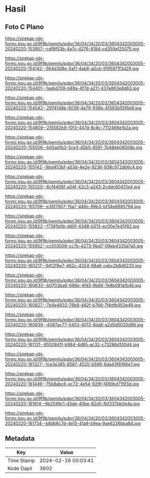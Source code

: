 # Hasil

## Foto C Plano

https://sirekap-obj-formc.kpu.go.id/9f9b/pemilu/pdpr/36/04/34/20/03/3604342003005-20240220-153957--cdf8f53b-4a7c-4276-8184-cd359af25075.jpg

https://sirekap-obj-formc.kpu.go.id/9f9b/pemilu/pdpr/36/04/34/20/03/3604342003005-20240220-154142--364d308e-5af1-4ab6-a0cb-9195971f3d29.jpg

https://sirekap-obj-formc.kpu.go.id/9f9b/pemilu/pdpr/36/04/34/20/03/3604342003005-20240220-154401--1aebd709-b89a-4f7d-a211-437e863e8d63.jpg

https://sirekap-obj-formc.kpu.go.id/9f9b/pemilu/pdpr/36/04/34/20/03/3604342003005-20240220-154542--2974148b-5039-4e79-936b-41593b55f6e9.jpg

https://sirekap-obj-formc.kpu.go.id/9f9b/pemilu/pdpr/36/04/34/20/03/3604342003005-20240220-154809--215582b9-f0f3-447d-8c8c-7112466e1b2a.jpg

https://sirekap-obj-formc.kpu.go.id/9f9b/pemilu/pdpr/36/04/34/20/03/3604342003005-20240220-155006--b05ad1b3-5ce3-45b5-8591-7b48eb08508e.jpg

https://sirekap-obj-formc.kpu.go.id/9f9b/pemilu/pdpr/36/04/34/20/03/3604342003005-20240220-155142--9bd453bf-a53d-4e2e-9236-938c972db6c4.jpg

https://sirekap-obj-formc.kpu.go.id/9f9b/pemilu/pdpr/36/04/34/20/03/3604342003005-20240220-155320--8cf4408f-a04f-42c3-a243-2cddc60431e4.jpg

https://sirekap-obj-formc.kpu.go.id/9f9b/pemilu/pdpr/36/04/34/20/03/3604342003005-20240220-155709--e35f7907-15a7-449c-89b3-bf34e6665794.jpg

https://sirekap-obj-formc.kpu.go.id/9f9b/pemilu/pdpr/36/04/34/20/03/3604342003005-20240220-155822--f7391b0b-dd0f-4348-b513-ec00e7e45f82.jpg

https://sirekap-obj-formc.kpu.go.id/9f9b/pemilu/pdpr/36/04/34/20/03/3604342003005-20240220-155952--cc503009-cc7b-4273-9bd7-09eb4335d7a5.jpg

https://sirekap-obj-formc.kpu.go.id/9f9b/pemilu/pdpr/36/04/34/20/03/3604342003005-20240220-160217--9412f8e7-462c-4324-88a9-cebc2b8d6220.jpg

https://sirekap-obj-formc.kpu.go.id/9f9b/pemilu/pdpr/36/04/34/20/03/3604342003005-20240220-160633--b0703ba6-666e-4fd3-9b66-7e8b081afb46.jpg

https://sirekap-obj-formc.kpu.go.id/9f9b/pemilu/pdpr/36/04/34/20/03/3604342003005-20240220-160827--7b4e4932-78b8-482f-b766-7f4dfb953e49.jpg

https://sirekap-obj-formc.kpu.go.id/9f9b/pemilu/pdpr/36/04/34/20/03/3604342003005-20240220-160939--4087ac77-0453-4013-8da6-a2d5d5033d96.jpg

https://sirekap-obj-formc.kpu.go.id/9f9b/pemilu/pdpr/36/04/34/20/03/3604342003005-20240220-161131--8550841f-b984-4d85-ac32-c73286d100d4.jpg

https://sirekap-obj-formc.kpu.go.id/9f9b/pemilu/pdpr/36/04/34/20/03/3604342003005-20240220-161327--1ce3e385-8587-4520-b599-8da43f8166e7.jpg

https://sirekap-obj-formc.kpu.go.id/9f9b/pemilu/pdpr/36/04/34/20/03/3604342003005-20240220-161449--75b8abc6-ec72-4e54-929f-f490bd715f3d.jpg

https://sirekap-obj-formc.kpu.go.id/9f9b/pemilu/pdpr/36/04/34/20/03/3604342003005-20240220-161614--9b2599c1-d3de-40be-82d5-fbf337bb0e4a.jpg

https://sirekap-obj-formc.kpu.go.id/9f9b/pemilu/pdpr/36/04/34/20/03/3604342003005-20240220-161734--b8db6c7d-4e15-41a9-b9ea-9ae6226bba84.jpg


## Metadata

| Key        | Value               |
| ---------- | ------------------- |
| Time Stamp | 2024-02-26 00:03:41 |
| Kode Dapil | 3602                |



